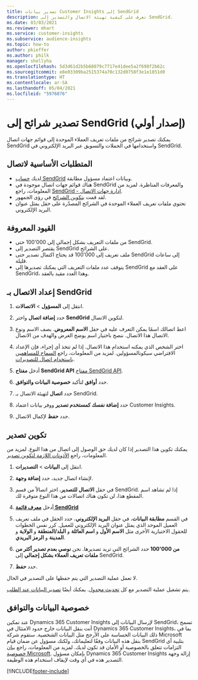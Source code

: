 ```yaml
---
title: تصدير بيانات Customer Insights إلى SendGrid
description: تعرف على كيفية تهيئة الاتصال والتصدير إلى SendGrid.
ms.date: 03/03/2021
ms.reviewer: mhart
ms.service: customer-insights
ms.subservice: audience-insights
ms.topic: how-to
author: pkieffer
ms.author: philk
manager: shellyha
ms.openlocfilehash: 5d3d61d2b5b68079c7717e41dee5a2f698f2b62c
ms.sourcegitcommit: e8e03309ba2515374a70c132d0758f3e1e1851d0
ms.translationtype: HT
ms.contentlocale: ar-SA
ms.lasthandoff: 05/04/2021
ms.locfileid: "5976876"
---
```

# <a name="export-segments-to-sendgrid-preview"></a>تصدير شرائح إلى SendGrid (إصدار أولي)

يمكنك تصدير شرائح من ملفات تعريف العملاء الموحدة‬ إلى قوائم جهات اتصال SendGrid واستخدامها في الحملات والتسويق عبر البريد الإلكتروني في SendGrid. 

## <a name="prerequisites-for-a-connection"></a>المتطلبات الأساسية لاتصال

-   لديك [حساب SendGrid](https://sendgrid.com/) وبيانات اعتماد مسؤول مطابقة.
-   هناك قوائم جهات اتصال موجودة في SendGrid والمعرفات المناظرة. لمزيد من المعلومات، راجع [SendGrid - إدارة جهات الاتصال‎](https://sendgrid.com/docs/ui/managing-contacts/create-and-manage-contacts/#manage-contacts).
-   لقد قمت [بتكوين الشرائح](segments.md) في رؤى الجمهور.
-   تحتوي ملفات تعريف العملاء الموحدة في الشرائح المصدّرة على حقل يمثل عنوان البريد الإلكتروني.

## <a name="known-limitations"></a>القيود المعروفة

- حتى ‎100'000 من ملفات التعريف بشكل إجمالي إلى SendGrid.
- يقتصر التصدير إلى SendGrid على الشرائح.
- قد يحتاج اكتمال تصدير حتى ‎100'000 ملف تعريف إلى SendGrid إلى ساعات قليلة. 
- يتوقف عدد ملفات التعريف التي يمكنك تصديرها إلى SendGrid على العقد مع SendGrid، وهذا العدد مقيد بالعقد.

## <a name="set-up-connection-to-sendgrid"></a>إعداد الاتصال بـ SendGrid

1. انتقل إلى **المسؤول** > **الاتصالات**.

1. حدد **إضافة اتصال** واختر **SendGrid** لتكوين الاتصال.

1. اعط اتصالك اسمًا يمكن التعرف عليه في حقل **الاسم المعروض**. يصف الاسم ونوع الاتصال هذا الاتصال. ننصح باختيار اسم يوضح الغرض والهدف من الاتصال.

1. اختر الشخص الذي يمكنه استخدام هذا الاتصال. إذا لم تتخذ أي إجراء، فإن الإعداد الافتراضي سيكونالمسؤولين. لمزيد من المعلومات، راجع [السماح للمساهمين باستخدام اتصال للتصديرات](connections.md#allow-contributors-to-use-a-connection-for-exports).

1. أدخل **مفتاح SendGrid API** [مفتاح SendGrid API](https://sendgrid.com/docs/ui/account-and-settings/api-keys/).

1. حدد **أوافق** لتأكيد **خصوصية البيانات والتوافق‬**.

1. حدد **اتصال** لتهيئة الاتصال بـ SendGrid.

1. حدد **إضافة نفسك كمستخدم تصدير** ووفر بيانات اعتماد Customer Insights.

1. حدد **حفظ** لإكمال الاتصال.

## <a name="configure-an-export"></a>تكوين تصدير

يمكنك تكوين هذا التصدير إذا كان لديك حق الوصول إلى اتصال من هذا النوع. لمزيد من المعلومات، راجع [الأذونات اللازمة لتكوين تصدير](export-destinations.md#set-up-a-new-export).

1. انتقل إلى **البيانات** > **التصديرات**.

1. لإنشاء اتصال جديد، حدد **إضافة وجهة**.

1. في حقل **الاتصال للتصدير**، اختر اتصالاً من قسم SendGrid. إذا لم تشاهد اسم المقطع هذا، لن تكون هناك اتصالات من هذا النوع متوفرة لك.

1. أدخل **[معرف قائمة SendGrid](https://sendgrid.com/docs/ui/managing-contacts/create-and-manage-contacts/#manage-contacts)**

1. في القسم **مطابقة البيانات**، في حقل **البريد الإلكتروني**، حدد الحقل في ملف تعريف العميل الموحد الذي يمثل عنوان البريد الإلكتروني للعميل. كرر نفس الخطوات للحقول الاختيارية الأخرى مثل **الاسم الأول** و **اسم العائلة** و **البلد/المنطقة** و **الولاية** و **المدينة** و **الرمز البريدي**.

1. حدد الشرائح التي تريد تصديرها. نحن **نوصي بعدم تصدير أكثر من ‎100'000 من ملفات تعريف العملاء بشكل إجمالي** إلى SendGrid. 

1. حدد **حفظ**.

لا تعمل عملية التصدير التي يتم حفظها على التصدير في الحال.

يتم تشغيل عملية التصدير مع كل [تحديث مجدول](system.md#schedule-tab). يمكنك أيضًا [تصدير البيانات عند الطلب](export-destinations.md#run-exports-on-demand). 

## <a name="data-privacy-and-compliance"></a>خصوصية البيانات والتوافق

عند تمكين Dynamics 365 Customer Insights لإرسال البيانات إلى SendGrid، تسمح أنت بنقل البيانات خارج حدود الامتثال في Dynamics 365 Customer Insights، بما في ذلك البيانات الحساسة على الأرجح مثل البيانات الشخصية. ستقوم شركة Microsoft بنقل هذه البيانات وفقًا لتعليماتك، ولكنك مسؤول عن ضمان قيام SendGrid بتلبية أي التزامات تتعلق بالخصوصية أو الأمان قد تكون لديك. لمزيد من المعلومات، راجع [بيان خصوصية Microsoft](https://go.microsoft.com/fwlink/?linkid=396732).
بإمكان مسؤول Dynamics 365 Customer Insights إزالة وجهة التصدير هذه في أي وقت لإيقاف استخدام هذه الوظيفة.


[!INCLUDE[footer-include](../includes/footer-banner.md)]